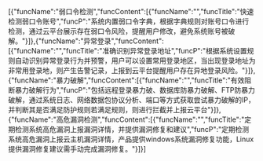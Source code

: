 [{"funcName":"弱口令检测","funcContent":[{"funcName":"","funcTitle":"快速检测弱口令账号","funcP":"系统内置弱口令字典，根据字典规则对账号口令进行检测，通过云平台展示存在弱口令风险，提醒用户修改，避免系统账号被破解。"}]},{"funcName":"异常登录","funcContent":[{"funcName":"","funcTitle":"准确识别异常登录地址","funcP":"根据系统设置规则自动识别异常登录行为并预警，用户可以设置常用登录地区，当出现登录地址为非常用登录地，则产生告警记录，上报到云平台提醒用户存在异地登录风险。"}]},{"funcName":"暴力破解","funcContent":[{"funcName":"","funcTitle":"有效阻断暴力破解行为","funcP":"包括远程登录暴力破、数据库防暴力破解、FTP防暴力破解，通过系统日志、网络数据包协议分析、端口等方式获取尝试暴力破解的IP，并判断其是否满足防护规则若满足规则，则进行拦截并上报云平台"}]},{"funcName":"高危漏洞检测","funcContent":[{"funcName":"","funcTitle":"定期检测系统高危漏洞上报漏洞详情，并提供漏洞修复和建议","funcP":"定期检测系统高危漏洞上报云主机漏洞详情，产品提供windows系统漏洞修复功能，Linux提供漏洞修复建议需手动完成漏洞修复。"}]}]
